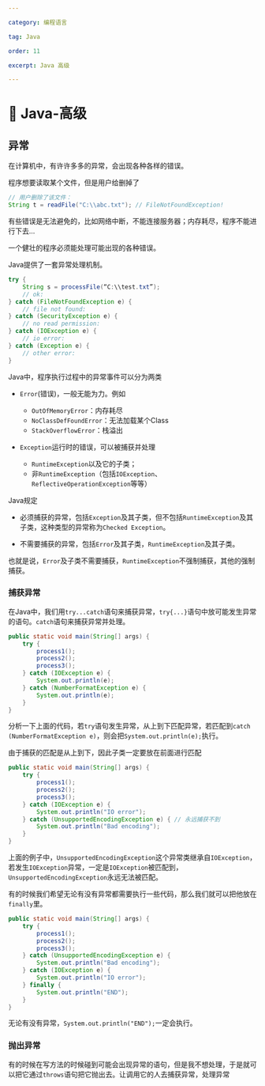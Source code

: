 ```yaml
---

category: 编程语言

tag: Java

order: 11

excerpt: Java 高级

---
```

# :frog: Java-高级
## 异常
在计算机中，有许许多多的异常，会出现各种各样的错误。

程序想要读取某个文件，但是用户给删掉了
```java
// 用户删除了该文件：
String t = readFile("C:\\abc.txt"); // FileNotFoundException!
```
有些错误是无法避免的，比如网络中断，不能连接服务器；内存耗尽，程序不能进行下去...

一个健壮的程序必须能处理可能出现的各种错误。

Java提供了一套异常处理机制。
```java
try {
    String s = processFile(“C:\\test.txt”);
    // ok:
} catch (FileNotFoundException e) {
    // file not found:
} catch (SecurityException e) {
    // no read permission:
} catch (IOException e) {
    // io error:
} catch (Exception e) {
    // other error:
}
```
Java中，程序执行过程中的异常事件可以分为两类
- `Error`(错误)，一般无能为力。例如
    - `OutOfMemoryError`：内存耗尽
    - `NoClassDefFoundError`：无法加载某个Class
    - `StackOverflowError`：栈溢出

- `Exception`运行时的错误，可以被捕获并处理
    - `RuntimeException`以及它的子类；
    - 非`RuntimeException`（包括`IOException`、`ReflectiveOperationException`等等）

Java规定
- 必须捕获的异常，包括`Exception`及其子类，但不包括`RuntimeException`及其子类，这种类型的异常称为`Checked Exception`。

- 不需要捕获的异常，包括`Error`及其子类，`RuntimeException`及其子类。

也就是说，`Error`及子类不需要捕获，`RuntimeException`不强制捕获，其他的强制捕获。
### 捕获异常
在Java中，我们用`try...catch`语句来捕获异常，`try{...}`语句中放可能发生异常的语句。`catch`语句来捕获异常并处理。
```java
public static void main(String[] args) {
    try {
        process1();
        process2();
        process3();
    } catch (IOException e) {
        System.out.println(e);
    } catch (NumberFormatException e) {
        System.out.println(e);
    }
}
```
分析一下上面的代码，若`try`语句发生异常，从上到下匹配异常，若匹配到`catch (NumberFormatException e)`，则会把`System.out.println(e);`执行。

由于捕获的匹配是从上到下，因此子类一定要放在前面进行匹配
```java
public static void main(String[] args) {
    try {
        process1();
        process2();
        process3();
    } catch (IOException e) {
        System.out.println("IO error");
    } catch (UnsupportedEncodingException e) { // 永远捕获不到
        System.out.println("Bad encoding");
    }
}
```
上面的例子中，`UnsupportedEncodingException`这个异常类继承自`IOException`，若发生`IOException`异常，一定是`IOException`被匹配到，`UnsupportedEncodingException`永远无法被匹配。

有的时候我们希望无论有没有异常都需要执行一些代码，那么我们就可以把他放在`finally`里。
```java
public static void main(String[] args) {
    try {
        process1();
        process2();
        process3();
    } catch (UnsupportedEncodingException e) {
        System.out.println("Bad encoding");
    } catch (IOException e) {
        System.out.println("IO error");
    } finally {
        System.out.println("END");
    }
}
```
无论有没有异常，`System.out.println("END");`一定会执行。

### 抛出异常

有的时候在写方法的时候碰到可能会出现异常的语句，但是我不想处理，于是就可以把它通过`throws`语句把它抛出去。让调用它的人去捕获异常，处理异常